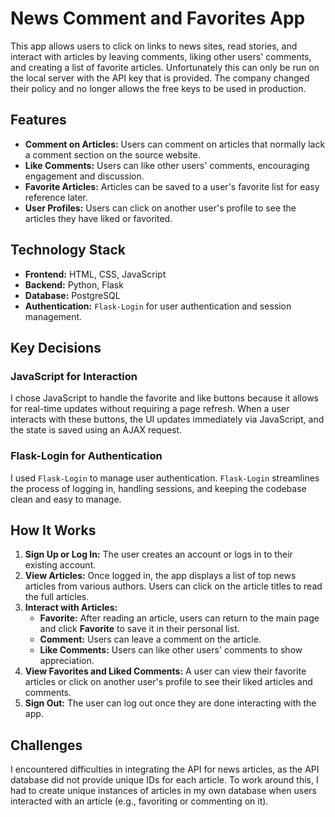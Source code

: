 # **News Comment and Favorites App**

This app allows users to click on links to news sites, read stories, and interact with articles by leaving comments, liking other users' comments, and creating a list of favorite articles. Unfortunately this can only be run on the local server with the API key that is provided.  The company changed their policy and no longer allows the free keys to be used in production.

## **Features**

- **Comment on Articles:** Users can comment on articles that normally lack a comment section on the source website.
- **Like Comments:** Users can like other users' comments, encouraging engagement and discussion.
- **Favorite Articles:** Articles can be saved to a user's favorite list for easy reference later.
- **User Profiles:** Users can click on another user's profile to see the articles they have liked or favorited.

## **Technology Stack**

- **Frontend:** HTML, CSS, JavaScript
- **Backend:** Python, Flask
- **Database:** PostgreSQL
- **Authentication:** `Flask-Login` for user authentication and session management.

## **Key Decisions**

### **JavaScript for Interaction**
I chose JavaScript to handle the favorite and like buttons because it allows for real-time updates without requiring a page refresh. When a user interacts with these buttons, the UI updates immediately via JavaScript, and the state is saved using an AJAX request.

### **Flask-Login for Authentication**
I used `Flask-Login` to manage user authentication. `Flask-Login` streamlines the process of logging in, handling sessions, and keeping the codebase clean and easy to manage.

## **How It Works**

1. **Sign Up or Log In:** The user creates an account or logs in to their existing account.
2. **View Articles:** Once logged in, the app displays a list of top news articles from various authors. Users can click on the article titles to read the full articles.
3. **Interact with Articles:**
   - **Favorite:** After reading an article, users can return to the main page and click **Favorite** to save it in their personal list.
   - **Comment:** Users can leave a comment on the article.
   - **Like Comments:** Users can like other users' comments to show appreciation.
4. **View Favorites and Liked Comments:** A user can view their favorite articles or click on another user's profile to see their liked articles and comments.
5. **Sign Out:** The user can log out once they are done interacting with the app.

## **Challenges**

I encountered difficulties in integrating the API for news articles, as the API database did not provide unique IDs for each article. To work around this, I had to create unique instances of articles in my own database when users interacted with an article (e.g., favoriting or commenting on it).
